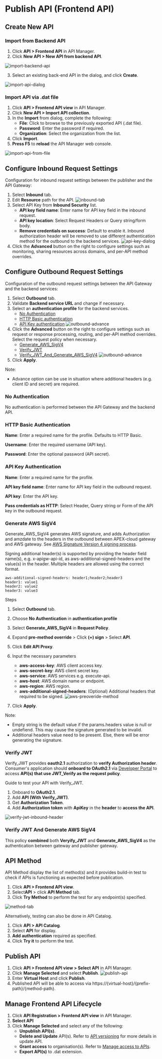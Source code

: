 # Publish API (Frontend API)

## Create New API

### Import from Backend API

1. Click **API > Frontend API** in API Manager.
2. Click **New API > New API from backend API**.

![import-backend-api](./image/publish-api/import-backend-api.jpg)

3. Select an existing back-end API in the dialog, and click **Create**.

![import-api-dialog](./image/publish-api/import-api-dialog.jpg)

### Import API via .dat file

1. Click **API > Frontend API view** in API Manager.
2. Click **New API > Import API collection**.
3. In the **Import** from dialog, complete the following:
   - **File**: Click to browse to the previously exported API (.dat file).
   - **Password**: Enter the password if required.
   - **Organization**: Select the organization from the list.
4. Click **Import**.
5. **Press F5** to **reload** the API Manager web console.

![import-api-from-file](./image/publish-api/import-api-from-file.jpg)

## Configure Inbound Request Settings

Configuration for inbound request settings between the publisher and the API Gateway:

1. Select **Inbound** tab.
2. Edit **Resource** path for the API.
   ![inbound-tab](./image/publish-api/inbound-tab.jpg)
3. Select API Key from **Inbound Security** list.
   - **API key field name**: Enter name for API key field in the inbound request.
   - **API key location**: Select Request Headers or Query string/form body.
   - **Remove credentials on success**: Default to enable it. Inbound authorization header will be removed to use different authentication method for the outbound to the backend services.
     ![api-key-dialog](./image/publish-api/api-key-dialog.jpg)
4. Click the **Advanced** button on the right to configure settings such as monitoring, sharing resources across domains, and per-API method overrides.

## Configure Outbound Request Settings

Configuration of the outbound request settings between the API Gateway and the backend services:

1. Select **Outbound** tab.
2. Validate **Backend service URL** and change if necessary.
3. Select an **authentication profile** for the backend services.
   - [No Authentication](#no-authentication)
   - [HTTP Basic authentication](#http-basic-authentication)
   - [API Key authentication](#api-key-authentication)
     ![outbound-advance](./image/publish-api/outbound-simple.jpg)
4. Click the **Advanced** button on the right to configure settings such as request or response processing, routing, and per-API method overrides. Select the request policy when necessary.
   - [Generate_AWS_SigV4](#generate-aws-sigv4)
   - [Verify_JWT](#verify-jwt)
   - [Verify_JWT_And_Generate_AWS_SigV4](#verify-jwt-and-generate-aws-sigv4)
     ![outbound-advance](./image/publish-api/outbound-advance.jpg)
5. Click **Apply**.

Note:

- Advance option can be use in situation where additional headers (e.g. client ID and secret) are required.

### No Authentication

No authentication is performed between the API Gateway and the backend API.

### HTTP Basic Authentication

**Name**: Enter a required name for the profile. Defaults to HTTP Basic.

**Username**: Enter the required username (API key).

**Password**: Enter the optional password (API secret).

### API Key Authentication

**Name**: Enter a required name for the profile.

**API key field name**: Enter name for API key field in the outbound request.

**API key**: Enter the API key.

**Pass credentials as HTTP**: Select Header, Query string or Form of the API key in the outbound request.

### Generate AWS SigV4

Generate_AWS_SigV4 generates AWS signature, and adds Authorization and amzdate to the headers in the outbound between APEX-cloud gateway and AWS gateway. See [AWS Signature Version 4 signing process](https://docs.aws.amazon.com/general/latest/gr/signature-version-4.html).

Signing additional header(s) is supported by providing the header field name(s), e.g. x-apigw-api-id, as aws-additional-signed-headers and the value(s) in the header. Multiple headers are allowed using the correct format.

```
aws-additional-signed-headers: header1;header2;header3
header1: value1
header2: value2
header3: value3
```

Steps

1. Select **Outbound** tab.
2. Choose **No Authentication** in **authentication profile**
3. Select **Generate_AWS_SigV4** in **Request Policy**.
4. Expand **pre-method override** > Click **(+) sign** > Select **API**.
5. Click **Edit API Proxy**.
6. Input the necessary parameters

   - **aws-access-key**: AWS client access key.
   - **aws-secret-key**: AWS client secret key.
   - **aws-service**: AWS services e.g. execute-api.
   - **aws-host**: AWS domain name or endpoint.
   - **aws-region**: AWS region.
   - **aws-additional-signed-headers**: (Optional) Additional headers that required to be signed.
     ![aws-preoveride-method](./image/publish-api/aws-preoveride-method.jpg)

7. Click **Apply**.

Note:

- Empty string is the default value if the params.headers value is null or undefiend. This may cause the signature generated to be invalid.
- Additional headers value need to be present. Else, there will be error generating the signature.

### Verify JWT

Verify_JWT provides **oauth2.1** authorization to **verify Authorization header**. Consumer's application should **onboard to OAuth2.1** via [Developer Portal](https://www-dev.api.developer.tech.gov.sg/) to access **API(s) that use JWT_Verify as the request policy**.

Guide to test your API with Verify_JWT.

1. Onboard to **OAuth2.1**.
2. Add **API (With Verify_JWT)**.
3. Get **Authorization Token**. <!-- Refer to (TODO: Update the link or document name) on the guide to get the token. -->
4. Add **Authorization token** with **ApiKey** in the **header** to **access the API**.

![verify-jwt-inbound-header](./image/publish-api/verify-jwt-inbound-header.jpg)

### Verify JWT And Generate AWS SigV4

This policy **combined** both **Veryify_JWT** and **Generate_AWS_SigV4** as the authentication between gateway and publisher gateway.

## API Method

API Method display the list of method(s) and it provides build-in test to check if APIs is functioning as expected before publication.

1. Click **API > Frontend API view**.
2. Select**API** > click **API Method** tab.
3. Click **Try Method** to perform the test for any endpoint(s) specified.

![method-tab](./image/publish-api/method-tab.jpg)

Alternatively, testing can also be done in API Catalog.

1. Click **API > API Catalog**.
2. Select **API** for display.
3. **Add authentication** required as specified.
4. Click **Try it** to perform the test.

## Publish API

1. Click **API > Frontend API view > Select API** in API Manager.
2. Click **Manage Selected** and select **Publish**.
   ![publish-api](./image/publish-api/publish-api.jpg)
3. Enter **Virtual Host** and click **Publish**.
4. Published API will be able to access via https://{virtual-host}/{prefix-path}/{method-path}.

## Manage Frontend API Lifecycle

1. Click **API Registration > Frontend API view** in API Manager.
2. **Select API**
3. Click **Manage Selected** and select any of the following:
   - **Unpublish API(s)**.
   - **Delete and Update** API(s). Refer to [API versioning](docs/publisher/api-versioning.md) for more details in update API.
   - **Grant access** to organisation(s). Refer to [Manage access to APIs](docs/publisher/manage-access-to-apis.md).
   - **Export API(s)** to .dat extension.
